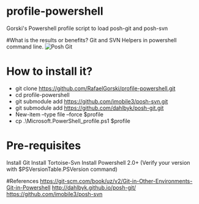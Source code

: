 # profile-powershell
Gorski's Powershell profile script to load posh-git and posh-svn

#What is the results or benefits?
Git and SVN Helpers in powershell command line.
![Posh Git](https://git-scm.com/book/en/v2/book/A-git-in-other-environments/images/posh-git.png "Posh Git")

# How to install it?
- git clone https://github.com/RafaelGorski/profile-powershell.git
- cd profile-powershell
- git submodule add https://github.com/imobile3/posh-svn.git
- git submodule add https://github.com/dahlbyk/posh-git.git
- New-item –type file –force $profile
- cp .\Microsoft.PowerShell_profile.ps1 $profile

# Pre-requisites
Install Git
Install Tortoise-Svn
Install Powershell 2.0+  (Verify your version with $PSVersionTable.PSVersion command)

#References
https://git-scm.com/book/uz/v2/Git-in-Other-Environments-Git-in-Powershell
http://dahlbyk.github.io/posh-git/
https://github.com/imobile3/posh-svn